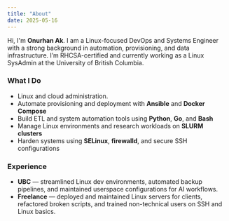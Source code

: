 ```yaml
---
title: "About"
date: 2025-05-16
---
```


Hi, I'm **Onurhan Ak**. I am a Linux-focused DevOps and Systems Engineer with a strong background in automation, provisioning, and data infrastructure. I’m RHCSA-certified and currently working as a Linux SysAdmin at the University of British Columbia.

### What I Do

- Linux and cloud administration.
- Automate provisioning and deployment with **Ansible** and **Docker Compose**
- Build ETL and system automation tools using **Python**, **Go**, and **Bash**
- Manage Linux environments and research workloads on **SLURM clusters**
- Harden systems using **SELinux**, **firewalld**, and secure SSH configurations

### Experience

- **UBC** — streamlined Linux dev environments, automated backup pipelines, and maintained userspace configurations for AI workflows.
- **Freelance** — deployed and maintained Linux servers for clients, refactored broken scripts, and trained non-technical users on SSH and Linux basics.
